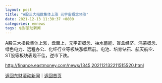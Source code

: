 ```yaml
---
layout: post
title: "A股三大指数集体上涨 元宇宙概念领涨"
date: 2021-12-13 11:30:37 +0800
categories: emnews
tags: 东财滚动新闻
---
```


A股三大指数集体上涨，盘面上，元宇宙概念、抽水蓄能、盲盒经济、鸿蒙概念、绿色电力、远程办公、化纤行业等板块涨幅居前。电池、培育钻石、航天航空、ST股等板块表现不佳，逆市下跌。

<http://finance.eastmoney.com/news/1345,202112132211515520.html>

[返回东财滚动新闻](//finews.withounder.com/emnews/)｜[返回首页](//finews.withounder.com/)